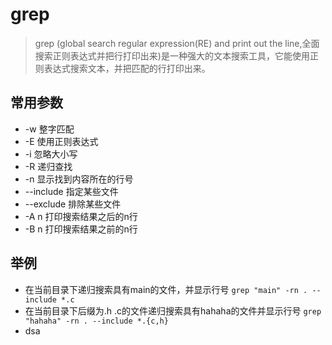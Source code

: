 # grep

> grep (global search regular expression(RE) and print out the line,全面搜索正则表达式并把行打印出来)是一种强大的文本搜索工具，它能使用正则表达式搜索文本，并把匹配的行打印出来。  

## 常用参数
- -w 整字匹配
- -E 使用正则表达式
- -i 忽略大小写
- -R 递归查找
- -n 显示找到内容所在的行号
- --include 指定某些文件
- --exclude 排除某些文件
- -A n 打印搜索结果之后的n行
- -B n 打印搜索结果之前的n行  

## 举例  

- 在当前目录下递归搜索具有main的文件，并显示行号
	`grep "main" -rn . --include *.c`  
- 在当前目录下后缀为.h .c的文件递归搜索具有hahaha的文件并显示行号
	`grep "hahaha" -rn . --include *.{c,h}`  
- dsa 


